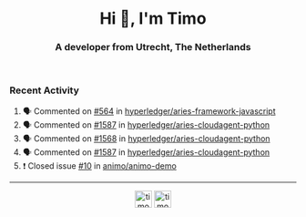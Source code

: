<h1 align="center">Hi 👋, I'm Timo</h1>
<h3 align="center">A developer from Utrecht, The Netherlands</h3>
<br/>
<!-- https://github.com/rahuldkjain/github-profile-readme-generator --!>

<!--  <p align="left"><img src="https://github-readme-stats.vercel.app/api?username=timoglastra&show_icons=true&count_private=true&" alt="timoglastra" /></p> --!>

<!--
Github language stats
<p align="left"><img src="https://github-readme-stats.vercel.app/api/top-langs/?username=timoglastra&layout=compact" alt="timoglastra" /><p>
-->

<!-- Codestats language stats -->
<!-- <p align="left"><img src="https://codestats-readme.vercel.app/api/top-langs/?username=timoglastra&layout=compact&language_count=12" alt="timoglastra" /><p>    --!>
  
<h3>Recent Activity</h3>

<!--START_SECTION:activity-->
1. 🗣 Commented on [#564](https://github.com/hyperledger/aries-framework-javascript/issues/564) in [hyperledger/aries-framework-javascript](https://github.com/hyperledger/aries-framework-javascript)
2. 🗣 Commented on [#1587](https://github.com/hyperledger/aries-cloudagent-python/issues/1587) in [hyperledger/aries-cloudagent-python](https://github.com/hyperledger/aries-cloudagent-python)
3. 🗣 Commented on [#1568](https://github.com/hyperledger/aries-cloudagent-python/issues/1568) in [hyperledger/aries-cloudagent-python](https://github.com/hyperledger/aries-cloudagent-python)
4. 🗣 Commented on [#1587](https://github.com/hyperledger/aries-cloudagent-python/issues/1587) in [hyperledger/aries-cloudagent-python](https://github.com/hyperledger/aries-cloudagent-python)
5. ❗️ Closed issue [#10](https://github.com/animo/animo-demo/issues/10) in [animo/animo-demo](https://github.com/animo/animo-demo)
<!--END_SECTION:activity-->

---

<p align="center">
<a href="https://twitter.com/timoglastra" target="blank"><img align="center" src="https://cdn.jsdelivr.net/npm/simple-icons@3.0.1/icons/twitter.svg" alt="timoglastra" height="30" width="30" /></a>
<a href="https://linkedin.com/in/timoglastra" target="blank"><img align="center" src="https://cdn.jsdelivr.net/npm/simple-icons@3.0.1/icons/linkedin.svg" alt="timoglastra" height="30" width="30" /></a>
</p>



